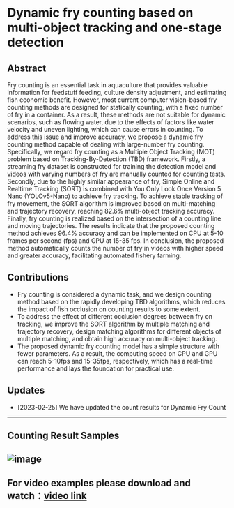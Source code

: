 # Dynamic fry counting based on multi-object tracking and one-stage detection
## Abstract
Fry counting is an essential task in aquaculture that provides valuable information for feedstuff feeding, culture density adjustment, and estimating fish economic benefit. However, most current computer vision-based fry counting methods are designed for statically counting, with a fixed number of fry in a container. As a result, these methods are not suitable for dynamic scenarios, such as flowing water, due to the effects of factors like water velocity and uneven lighting, which can cause errors in counting. To address this issue and improve accuracy, we propose a dynamic fry counting method capable of dealing with large-number fry counting. Specifically, we regard fry counting as a Multiple Object Tracking (MOT) problem based on Tracking-By-Detection (TBD) framework. Firstly, a streaming fry dataset is constructed for training the detection model and videos with varying numbers of fry are manually counted for counting tests. Secondly, due to the highly similar appearance of fry, Simple Online and Realtime Tracking (SORT) is combined with You Only Look Once Version 5 Nano (YOLOv5-Nano) to achieve fry tracking. To achieve stable tracking of fry movement, the SORT algorithm is improved based on multi-matching and trajectory recovery, reaching 82.6% multi-object tracking accuracy. Finally, fry counting is realized based on the intersection of a counting line and moving trajectories. The results indicate that the proposed counting method achieves 96.4% accuracy and can be implemented on CPU at 5-10 frames per second (fps) and GPU at 15-35 fps. In conclusion, the proposed method automatically counts the number of fry in videos with higher speed and greater accuracy, facilitating automated fishery farming.

## Contributions
* Fry counting is considered a dynamic task, and we design counting method based on the rapidly developing TBD algorithms, which reduces the impact of fish occlusion on counting results to some extent.  
* To address the effect of different occlusion degrees between fry on tracking, we improve the SORT algorithm by multiple matching and trajectory recovery, design matching algorithms for different objects of multiple matching, and obtain high accuracy on multi-object tracking.
* The proposed dynamic fry counting model has a simple structure with fewer parameters. As a result, the computing speed on CPU and GPU can reach 5-10fps and 15-35fps, respectively, which has a real-time performance and lays the foundation for practical use.

## Updates
* [2023-02-25] We have updated the count results for Dynamic Fry Count
---
## Counting Result Samples
![image](https://github.com/hanyuyaa/Dynamic-fry-counting/blob/master/Samples/images/all.png)
---
For video examples please download and watch：[video link](https://github.com/hanyuyaa/Dynamic-fry-counting/blob/master/Samples/videos/counting.mp4)
---
